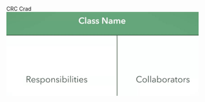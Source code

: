 <!--
 * @Author: [lxp]
 * @Date: 2022-01-14 11:37:13
 * @LastEditors: [lxp]
 * @LastEditTime: 2022-01-14 11:38:40
 * @Description: 
-->
CRC Crad
![crc](imgs/CRCCard.jpg)